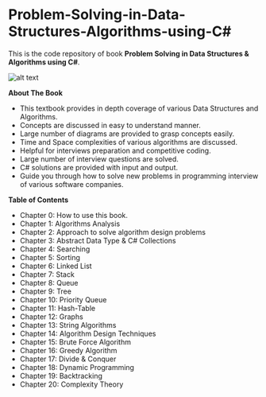 # Problem-Solving-in-Data-Structures-Algorithms-using-C#

This is the code repository of book **Problem Solving in Data Structures & Algorithms using C#**.

![alt text](https://m.media-amazon.com/images/P/B0BL3Y7HB5.jpg)


**About The Book**
- This textbook provides in depth coverage of various Data Structures and Algorithms.
- Concepts are discussed in easy to understand manner.
- Large number of diagrams are provided to grasp concepts easily.
- Time and Space complexities of various algorithms are discussed.
- Helpful for interviews preparation and competitive coding. 
- Large number of interview questions are solved.
- C# solutions are provided with input and output. 
- Guide you through how to solve new problems in programming interview of various software companies.


**Table of Contents**
- Chapter 0: How to use this book.
- Chapter 1: Algorithms Analysis
- Chapter 2: Approach to solve algorithm design problems
- Chapter 3: Abstract Data Type & C# Collections
- Chapter 4: Searching
- Chapter 5: Sorting
- Chapter 6: Linked List
- Chapter 7: Stack
- Chapter 8: Queue
- Chapter 9: Tree
- Chapter 10: Priority Queue
- Chapter 11: Hash-Table
- Chapter 12: Graphs
- Chapter 13: String Algorithms
- Chapter 14: Algorithm Design Techniques
- Chapter 15: Brute Force Algorithm
- Chapter 16: Greedy Algorithm
- Chapter 17: Divide & Conquer
- Chapter 18: Dynamic Programming
- Chapter 19: Backtracking
- Chapter 20: Complexity Theory

